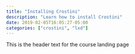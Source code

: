 ```yaml
---
title: "Installing Crostini"
description: "Learn how to install Crostini"
date: 2019-02-05T16:05:27-05:00
categories: ["crostini", "lxd"]
---
```


This is the header text for the course landing page
